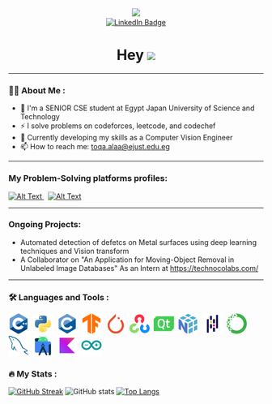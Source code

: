 <div id="header" align="center">
  <img src="https://media.giphy.com/media/VekcnHOwOI5So/giphy.gif" width="100"/>
</div>
<div id="badges" align="center">
  <a href="https://www.linkedin.com/in/toqa-alaa-aa53ab21a/">
    <img src="https://img.shields.io/badge/LinkedIn-blue?style=for-the-badge&logo=linkedin&logoColor=white" alt="LinkedIn Badge"/>
  </a>
<h1>
  Hey
  <img src="https://media.giphy.com/media/hvRJCLFzcasrR4ia7z/giphy.gif" width="30px"/>
</h1>
</div>


---

### :woman_technologist: About Me :
- :telescope: I'm a SENIOR CSE student at Egypt Japan University of Science and Technology
- :zap: I solve problems on codeforces, leetcode, and codechef
- :seedling: Currently developing my skills as a Computer Vision Engineer
- :mailbox: How to reach me: toqa.alaa@ejust.edu.eg

--- 

### My Problem-Solving platforms profiles:

<a href="https://leetcode.com/toqaalaa/">
    <img src="https://leetcode.com/_next/static/images/logo-dark-c96c407d175e36c81e236fcfdd682a0b.png" alt="Alt Text" width="35" height="40">
</a>
&nbsp


<a href="https://www.codechef.com/users/big_toqa">
    <img src="https://cdn.codechef.com/images/cc-logo.svg" alt="Alt Text" width="70" height="50">
</a>


--- 

### Ongoing Projects:
- Automated detection of defetcs on Metal surfaces using deep learning techniques and Vision transform
- A Collaborator on "An Application for Moving-Object Removal in Unlabeled Image Databases" As an Intern at https://technocolabs.com/



---

### :hammer_and_wrench: Languages and Tools :
<img src="https://raw.githubusercontent.com/devicons/devicon/1119b9f84c0290e0f0b38982099a2bd027a48bf1/icons/cplusplus/cplusplus-original.svg" title="C++" alt="Java" width="40" height="40"/>&nbsp;
<img src="https://github.com/devicons/devicon/blob/master/icons/python/python-original.svg" title="Python" alt="Java" width="40" height="40"/>&nbsp;
<img src="https://github.com/devicons/devicon/blob/master/icons/c/c-original.svg" title="C" alt="Java" width="40" height="40"/>&nbsp;
<img src="https://github.com/devicons/devicon/blob/master/icons/tensorflow/tensorflow-original.svg" title="Tensorflow" alt="Java" width="40" height="40"/>&nbsp;
<img src="https://github.com/devicons/devicon/blob/master/icons/pytorch/pytorch-original.svg" title="Pytorch" alt="Java" width="40" height="40"/>&nbsp;
<img src="https://github.com/devicons/devicon/blob/master/icons/opencv/opencv-original.svg" title="OpenCV" alt="Java" width="40" height="40"/>&nbsp;
<img src="https://github.com/devicons/devicon/blob/master/icons/qt/qt-original.svg" title="Qt" alt="Java" width="40" height="40"/>&nbsp;
<img src="https://github.com/devicons/devicon/blob/master/icons/numpy/numpy-original.svg" title="Numpy" alt="Java" width="40" height="40"/>&nbsp;
<img src="https://github.com/devicons/devicon/blob/master/icons/pandas/pandas-original.svg" title="Pandas" alt="Java" width="40" height="40"/>&nbsp;
<img src="https://raw.githubusercontent.com/devicons/devicon/1119b9f84c0290e0f0b38982099a2bd027a48bf1/icons/anaconda/anaconda-original.svg" title="Anaconda" alt="Java" width="40" height="40"/>&nbsp;
<img src="https://github.com/devicons/devicon/blob/master/icons/mysql/mysql-original.svg" title="MySQL" alt="Java" width="40" height="40"/>&nbsp;
<img src="https://github.com/devicons/devicon/blob/master/icons/androidstudio/androidstudio-original.svg" title="Android studio" alt="Java" width="40" height="40"/>&nbsp;
<img src="https://github.com/devicons/devicon/blob/master/icons/kotlin/kotlin-original.svg" title="Kotlin" alt="Java" width="40" height="40"/>&nbsp;
<img src="https://raw.githubusercontent.com/devicons/devicon/1119b9f84c0290e0f0b38982099a2bd027a48bf1/icons/arduino/arduino-original.svg" title="Arduino" alt="Java" width="40" height="40"/>&nbsp;




### :fire: My Stats :
[![GitHub Streak](http://github-readme-streak-stats.herokuapp.com?user=toqaalaa20&theme=dark&background=000000)](https://git.io/streak-stats)
![GitHub stats](https://github-readme-stats.vercel.app/api?username=toqaalaa20&show_icons=true&theme=dark)
[![Top Langs](https://github-readme-stats.vercel.app/api/top-langs/?username=toqaalaa20&layout=compact&theme=dark&card_width=495)](https://github.com/anuraghazra/github-readme-stats)









